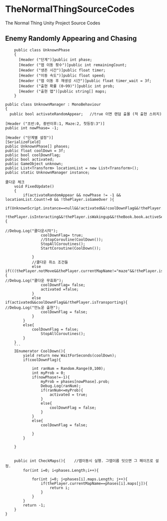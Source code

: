 # TheNormalThingSourceCodes
The Normal Thing Unity Project Source Codes


## Enemy Randomly Appearing and Chasing
```
    public class UnknownPhase
    {
      [Header ("단계")]public int phase;
      [Header ("맵 이동 횟수")]public int remainingCount;
      [Header ("생존 시간")]public float timer;
      [Header ("이동 속도")]public float speed;
      [Header ("맵 이동 후 재생성 시간")]public float timer_wait = 3f;
      [Header ("출현 확률 (0~99)")]public int prob;
      [Header ("출현 맵")]public string[] maps;    
    }
```
    public class UnknownManager : MonoBehaviour
    {
      public bool activateRandomAppear;   //true 이면 랜덤 출몰 (적 출현 스위치)

    [Header ("초반:0, 중반이후:1, Maze:2, 첫등장:3")]
    public int nowPhase= -1;
    
    [Header ("단계별 설정")]
    [SerializeField]
    public UnknownPhase[] phases;
    public float coolDown = 3f;
    public bool coolDownFlag;
    public bool activated;
    public GameObject unknown;
    public List<Transform> locationList = new List<Transform>();
    public static UnknownManager instance;

```
쿨다운 체크
    void FixedUpdate()
    {
        if(activateRandomAppear && nowPhase != -1 && locationList.Count!=0 && !thePlayer.isGameOver ){
            if(UnknownScript.instance==null&&!activated&&!coolDownFlag&&!thePlayer.notMove&&!thePlayer.isPlayingGame&&!thePlayer.isPlayingPuzzle&&
            !thePlayer.isInteracting&&!thePlayer.isWakingup&&!theBook.book.activeSelf){

//Debug.Log("쿨다운시작");
                coolDownFlag= true;
                //StopCoroutine(CoolDown());
                StopAllCoroutines();
                StartCoroutine(CoolDown());
                
            }
            //쿨다운 취소 조건들
            else if(((thePlayer.notMove&&thePlayer.currentMapName!="maze"&&!thePlayer.isWakingup)||thePlayer.isInteracting||thePlayer.isPlayingPuzzle||thePlayer.isPlayingGame||thePlayer.isWakingup||theBook.book.activeSelf)){
//Debug.Log("쿨다운 무효화");
                coolDownFlag= false;
                activated =false;
            }
            else if(activated&&coolDownFlag&&!thePlayer.isTransporting){
//Debug.Log("언노운 출현");
                coolDownFlag = false;
            }
        }
        else{
            coolDownFlag = false;
                StopAllCoroutines();
        } 
    }
    ```
    IEnumerator CoolDown(){
        yield return new WaitForSeconds(coolDown);
        if(coolDownFlag){

            int ranNum = Random.Range(0,100);
            int myProb = 0;
            if(nowPhase!=-1){
                myProb = phases[nowPhase].prob;
                Debug.Log(ranNum);
                if(ranNum<=myProb){
                    activated = true;
                }
                else{
                    coolDownFlag = false;
                }
            }
            else{
                coolDownFlag = false;
                
            }
        }
         
    }


    public int CheckMaps(){    //맵이동시 실행. 그맵이름 잇으면 그 페이즈로 설정.
        for(int i=0; i<phases.Length;i++){
                
            for(int j=0; j<phases[i].maps.Length; j++){
                if(thePlayer.currentMapName==phases[i].maps[j]){
                    return i;
                }
            }
        }
        return -1;
    }
}
